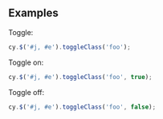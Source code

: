 ## Examples

Toggle:
```js
cy.$('#j, #e').toggleClass('foo');
```

Toggle on:
```js
cy.$('#j, #e').toggleClass('foo', true);
```

Toggle off:
```js
cy.$('#j, #e').toggleClass('foo', false);
```